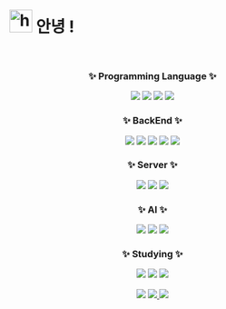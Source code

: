 # <img src="https://user-images.githubusercontent.com/1303154/88677602-1635ba80-d120-11ea-84d8-d263ba5fc3c0.gif" width="40px" alt="hi"> 안녕 !
</br>
<h3 align="center">✨ Programming Language ✨</h3>
<div align="center">
  <img src="https://img.shields.io/badge/Python-3776AB?style=for-the-badge&logo=Python&logoColor=white">
  <img src="https://img.shields.io/badge/C-A8B9CC?style=for-the-badge&logo=C&logoColor=white">
  <img src="https://img.shields.io/badge/C++-00599C?style=for-the-badge&logo=cplusplus&logoColor=white"> 
  <img src="https://img.shields.io/badge/Java-007396?style=for-the-badge&logo=Java&logoColor=white"> 
</div>
<h3 align="center">✨ BackEnd ✨</h3>
<div align="center">
  <img src="https://img.shields.io/badge/Spring-6DB33F?style=for-the-badge&logo=spring&logoColor=white">
  <img src="https://img.shields.io/badge/Spring Boot-6DB33F?style=for-the-badge&logo=springboot&logoColor=white">
  <img src="https://img.shields.io/badge/FastAPI-009688?style=for-the-badge&logo=fastapi&logoColor=white">
  <img src="https://img.shields.io/badge/MySQL-4479A1?style=for-the-badge&logo=mysql&logoColor=white">
  <img src="https://img.shields.io/badge/Oracle-F80000?style=for-the-badge&logo=oracle&logoColor=white">
</div>
<h3 align="center">✨ Server ✨</h3>
<div align="center">
  <img src="https://img.shields.io/badge/Linux-FCC624?style=for-the-badge&logo=linux&logoColor=white">
  <img src="https://img.shields.io/badge/AWS-232F3E?style=for-the-badge&logo=amazonwebservices&logoColor=white">
  <img src="https://img.shields.io/badge/GCP-4285F4?style=for-the-badge&logo=googlecloud&logoColor=white">
</div>
<h3 align="center">✨ AI ✨</h3>
<div align="center">
  <img src="https://img.shields.io/badge/PyTorch-EE4C2C?style=for-the-badge&logo=pytorch&logoColor=white">
  <img src="https://img.shields.io/badge/TensorFlow-FF6F00?style=for-the-badge&logo=tensorflow&logoColor=white">
  <img src="https://img.shields.io/badge/Hugging Face-FFD21E?style=for-the-badge&logo=huggingface&logoColor=white">
</div>
<h3 align="center">✨ Studying ✨</h3>
<div align="center">
  <img src="https://img.shields.io/badge/Nsight System-76B900?style=for-the-badge&logo=nvidia&logoColor=white">
  <img src="https://img.shields.io/badge/NVTX-76B900?style=for-the-badge&logo=nvidia&logoColor=white">
  <img src="https://img.shields.io/badge/Jetson Orin Nano-76B900?style=for-the-badge&logo=nvidia&logoColor=white">
</div>
</br>
<div align="center">
  <img src="https://github-readme-stats.vercel.app/api/top-langs/?username=ihatetmat&exclude_repo=dkssud8150.github.io&layout=compact" />
  <a href="https://solved.ac/kchk0628">
    <img src="http://mazassumnida.wtf/api/generate_badge?boj=kchk0628" />
  </a>
  <img src="https://github-readme-stats.vercel.app/api?username=ihatetmat&show_icons=true&theme=dark" />
</div>


